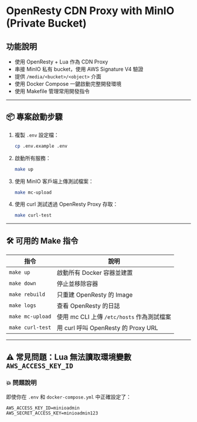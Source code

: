 # OpenResty CDN Proxy with MinIO (Private Bucket)

## 功能說明

- 使用 OpenResty + Lua 作為 CDN Proxy
- 串接 MinIO 私有 bucket，使用 AWS Signature V4 驗證
- 提供 `/media/<bucket>/<object>` 介面
- 使用 Docker Compose 一鍵啟動完整開發環境
- 使用 Makefile 管理常用開發指令

---

## 📦 專案啟動步驟

1. 複製 `.env` 設定檔：
    ```bash
    cp .env.example .env
    ```

2. 啟動所有服務：
    ```bash
    make up
    ```

3. 使用 MinIO 客戶端上傳測試檔案：
    ```bash
    make mc-upload
    ```

4. 使用 curl 測試透過 OpenResty Proxy 存取：
    ```bash
    make curl-test
    ```

---

## 🛠 可用的 Make 指令

| 指令             | 說明 |
|------------------|------|
| `make up`        | 啟動所有 Docker 容器並建置 |
| `make down`      | 停止並移除容器 |
| `make rebuild`   | 只重建 OpenResty 的 Image |
| `make logs`      | 查看 OpenResty 的日誌 |
| `make mc-upload` | 使用 mc CLI 上傳 `/etc/hosts` 作為測試檔案 |
| `make curl-test` | 用 curl 呼叫 OpenResty 的 Proxy URL |

---

## ⚠️ 常見問題：Lua 無法讀取環境變數 `AWS_ACCESS_KEY_ID`

### 💥 問題說明

即使你在 `.env` 和 `docker-compose.yml` 中正確設定了：

```env
AWS_ACCESS_KEY_ID=minioadmin
AWS_SECRET_ACCESS_KEY=minioadmin123
